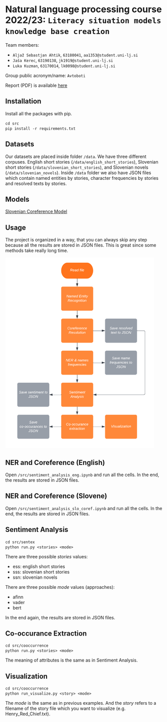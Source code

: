 # Natural language processing course 2022/23: `Literacy situation models knowledge base creation`

Team members:
 * `Aljaž Sebastjan Ahtik`, `63180041`, `aa1353@student.uni-lj.si`
 * `Jaša Kerec`, `63190138`, `jk1919@student.uni-lj.si`
 * `Luka Kuzman`, `63170014`, `lk0098@student.uni-lj.si`
 
Group public acronym/name: `Avtoboti`

Report (PDF) is available [here](report/report.pdf)

## Installation

Install all the packages with pip.
```
cd src
pip install -r requirements.txt
```

## Datasets
Our datasets are placed inside folder ```/data```. We have three different corpuses. English short stories (```/data/english_short_stories```), Slovenian short stories (```/data/slovenian_short_stories```), and Slovenian novels (```/data/slovenian_novels```). Inside ```/data``` folder we also have JSON files which contain named entities by stories, character frequencies by stories and resolved texts by stories.

## Models

[Slovenian Coreference Model](https://www.clarin.si/repository/xmlui/bitstream/handle/11356/1773{/slo_coref.zip})

## Usage
The project is organized in a way, that you can always skip any step because all the results are stored in JSON files. This is great since some methods take really long time.

<img src='imgs/pipeline.png' alt='Pipeline' height='600'>

## NER and Coreference (English)

Open ```/src/sentiment_analysis_eng.ipynb``` and run all the cells. In the end, the results are stored in JSON files.

## NER and Coreference (Slovene)

Open ```/src/sentiment_analysis_slo_coref.ipynb``` and run all the cells. In the end, the results are stored in JSON files.

## Sentiment Analysis

```
cd src/sentex
python run.py <stories> <mode>
```
There are three possible *stories* values:
- ess: english short stories
- sss: slovenian short stories
- ssn: slovenian novels

There are three possible *mode* values (approaches):
- afinn
- vader
- bert

In the end again, the results are stored in JSON files.

## Co-occurance Extraction

```
cd src/cooccurrence
python run.py <stories> <mode>
```

The meaning of attributes is the same as in Sentiment Analysis.

## Visualization

```
cd src/cooccurrence
python run_visualize.py <story> <mode>
```

The *mode* is the same as in previous examples. And the *story* refers to a filename of the story file which you want to visualize (e.g. Henry_Red_Chief.txt).

